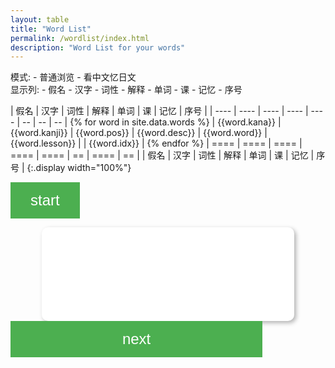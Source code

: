 ```yaml
---
layout: table
title: "Word List"
permalink: /wordlist/index.html
description: "Word List for your words"
---
```

<div>
模式:
- <a class="toggle-mode" data-column="0|2|3|4|5">普通浏览</a>
- <a class="toggle-mode" data-column="2|3|5|6">看中文忆日文</a>
</div>
<div>
显示列:
- <a class="toggle-vis" data-column="0">假名</a>
- <a class="toggle-vis" data-column="1">汉字</a>
- <a class="toggle-vis" data-column="2">词性</a>
- <a class="toggle-vis" data-column="3">解释</a>
- <a class="toggle-vis" data-column="4">单词</a>
- <a class="toggle-vis" data-column="5">课</a>
- <a class="toggle-vis" data-column="6">记忆</a>
- <a class="toggle-vis" data-column="7">序号</a>
</div>

| 假名          | 汉字           | 词性         | 解释          | 单词          | 课              | 记忆 | 序号         |
| ----          | ----           | ----         | ----          | ----          | --              | --   | --           | {% for word in site.data.words %}
| {{word.kana}} | {{word.kanji}} | {{word.pos}} | {{word.desc}} | {{word.word}} | {{word.lesson}} |      | {{word.idx}} | {% endfor %}
| ====          | ====           | ====         | ====          | ====          | ==              | ==== | ==           |
| 假名          | 汉字           | 词性         | 解释          | 单词          | 课              | 记忆 | 序号         |
{:.display width="100%"}


<!--
## 尚未录入的单词

```
2:何なん～∕～歳さい
3:お～∕～階かい∕～円えん∕～曜日ようび
4:ご～
5:～時じ∕～分ふん∕～半はん∕～月がつ∕～日にち∕～年ねん∕ごろ
8:～様さま
9:～用よう
10:～中じゅう
12:～年間ねんかん
13:～冊さつ∕～回かい∕～枚まい∕～個こ∕～杯はい∕～人にん∕～台だい∕～本ほん∕～頭とう∕～匹ひき∕～つ∕～着ちゃく∕～羽わ∕～番ばん∕～足そく∕～度ど∕～キロメートル∕～皿さら
13:～時間じかん∕～週間しゅうかん∕～か月げつ
16:～製せい
16:～料りょう
16:～費ひ
16:～代だい
17:～中じゅうに
19:～たち
```
-->

<script>
$(document).ready(function() {
  $('td').each(function() {
    $(this).html(japanruby($(this).html()));
  });
  $('a.toggle-vis').on('click', function(e) {
    e.preventDefault();
    var column = table.column( $(this).attr('data-column') );
    column.visible(!column.visible());
  });
  function inittable() {
    table.column(1).visible(false);
    table.column(6).visible(false);
    table.column(7).visible(false);
    table
      .order( [5, 'asc'], [7, 'asc'] )
      .draw();
  }
  setTimeout(inittable, 300);
  $('table tbody tr td:nth-child(2)').each(function() {
    var content = $(this).html();
    if (content.trim() !== '&nbsp;') {
      $(this).html('<a href="http://kanji.jitenon.jp/cat/search.php?getdata=' + content + '" target="_blank">' + content + '</a>');
    }
  });
  $('table tbody tr td:nth-child(5)')
  .add('table tbody tr td:nth-child(1)')
  .add('table tbody tr td:nth-child(2)')
  .each(function() {
    $(this).addClass('japan');
  });
  $('a.toggle-mode').on('click', function(e) {
    e.preventDefault();
    table.columns().visible(false);
    $.each($(this).attr('data-column').split(/\|/), function (i, cnum) {
        var column = table.column(cnum);
        column.visible(true);
    })
  });
  var quizdata;
  var quizid;
  $('button.toggle-start').on('click', function(e) {
    e.preventDefault();
    quizdata = table.rows({filter: 'applied'}).data()
      .map(function(p) { return [p[3], "<span class='japan'>" + (p[1] == "&nbsp;" ? p[0] : p[4] + "<br />" + p[0]) + "</span>"]})
      .reduce(function(a, b){ return a.concat(b); });
    quizid = 0;
    $("#content").html(quizdata[quizid]);
  });
  $('button.toggle-next').on('click', function(e) {
    e.preventDefault();
    quizid++;
    $("#content").html(quizdata[quizid]);
  });
});
</script>
<style>
.card {
  margin-right: 10px;
  width: 80%;
  height: 150px;
  border-radius: 10px;
  background: #fff;
  -webkit-box-shadow: 3px 3px 7px rgba(0,0,0,0.3);
  box-shadow: 3px 3px 7px rgba(0,0,0,0.3);
  display: table;
  margin: 0px auto;
}
.card p {
  text-align: center;
  vertical-align: middle;
  display: table-cell;
  font-size: 22px;
}
button {
  background-color: #4CAF50;
  border: none;
  color: white;
  padding: 15px 32px;
  text-align: center;
  text-decoration: none;
  display: inline-block;
  font-size: 24px;
}
button.toggle-next {
  width: 80%;
}
</style>

<button class="toggle-start">start</button>
<div class="card">
<p id="content">
</p>
</div>
<button class="toggle-next">next</button>

<!--
```
exe "normal my" | '<,'>s/∕//g | exe "normal \<C-V>`yI1:\<Esc>"
'<,'>s/\(.\{-}\):\(.\{-}\)\(（\(.\{-}\)）\)\? 〔\(.\{-}\)〕 \(.*\)/|\2|\4|\5|\6|!\4(\2)|\1||1|/g | '<,'>s/!(\(.*\))/\1/g
'<,'>s/\(.\{-}\):\(.\{-}\)\(（\(.\{-}\)）\)\? \(.*\)/|\2|\4|熟语|\5|!\4(\2)|\1||1|/g | '<,'>s/!(\(.*\))/\1/g


'<,'>s/!\(.*\)い(\(.*\)い)/!\1(\2)い/g
'<,'>s/!\(.*\)ます(\(.*\)ます)/!\1(\2)ます/g
```
-->
